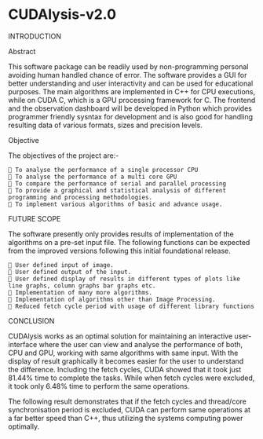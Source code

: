 # CUDAlysis-v2.0

INTRODUCTION

  Abstract

  This software package can be readily used by non-programming personal avoiding human handled chance of error. The software provides a   GUI for better understanding and user interactivity and can be used for educational purposes. The main algorithms are implemented in     C++ for CPU executions, while on CUDA C, which is a GPU processing framework for C. The frontend and the observation dashboard will be   developed in Python which provides programmer friendly sysntax for development and is also good for handling resulting data of various formats, sizes and precision levels.

  Objective
  
  The objectives of the project are:-
  
     To analyse the performance of a single processor CPU
     To analyse the performance of a multi core GPU
     To compare the performance of serial and parallel processing
     To provide a graphical and statistical analysis of different programming and processing methodologies.
     To implement various algorithms of basic and advance usage.
    
FUTURE SCOPE
   
  The software presently only provides results of implementation of the algorithms on a pre-set input file. The following functions can   be expected from the improved versions following this initial foundational release.

     User defined input of image.
     User defined output of the input.
     User defined display of results in different types of plots like line graphs, column graphs bar graphs etc.
     Implementation of many more algorithms.
     Implementation of algorithms other than Image Processing.
     Reduced fetch cycle period with usage of different library functions
  
CONCLUSION

  CUDAlysis works as an optimal solution for maintaining an interactive user-interface where the user can view and analyse the             performance of both, CPU and GPU, working with same algorithms with same input. With the display of result graphically it becomes       easier for the user to understand the difference. Including the fetch cycles, CUDA showed that it took just 81.44% time to complete     the tasks. While when fetch cycles were excluded, it took only 6.48% time to perform the same operations.

  The following result demonstrates that if the fetch cycles and thread/core synchronisation period is excluded, CUDA can perform same     operations at a far better speed than C++, thus utilizing the systems computing power optimally.
